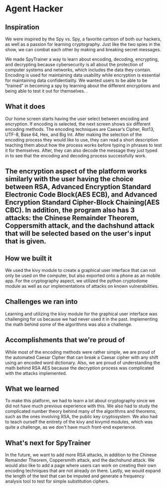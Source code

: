 # Agent Hacker
## Inspiration
We were inspired by the Spy vs. Spy, a favorite cartoon of both our hackers, as well as a passion for learning cryptography. Just like the two spies in the show, we can combat each other by making and breaking secret messages.

We made SpyTrainer a way to learn about encoding, decoding, encrypting, and decrypting because cybersecurity is all about the protection of computer systems and networks, which includes the data they contain. Encoding is used for maintaining data usability while encryption is essential for maintaining data confidentiality. We wanted users to be able to be “trained” in becoming a spy by learning about the different encryptions and being able to test it out for themselves. .

## What it does
Our home screen starts having the user select between encoding and encryption. If encoding is selected, the next screen shows six different encoding methods. The encoding techniques are Caesar’s Cipher, Rot13, UTF-8, Base 64, Hex, and Big Int. After making the selection of the encoding process they would like to use, they can read a short description teaching them about how the process works before typing in phrases to test it for themselves. After, they can also decode the message they just typed in to see that the encoding and decoding process successfully work.

## The encryption aspect of the platform works similarly with the user having the choice between RSA, Advanced Encryption Standard Electronic Code Block(AES ECB), and Advanced Encryption Standard Cipher-Block Chaining(AES CBC). In addition, the program also has 3 attacks: the Chinese Remainder Theorem, Coppersmith attack, and the dachshund attack that will be selected based on the user's input that is given.

## How we built it
We used the kivy module to create a graphical user interface that can not only be used on the computer, but also exported onto a phone as an mobile app. For the cryptography aspect, we utilized the python cryptodome module as well as our implementations of attacks on known vulnerabilities.

## Challenges we ran into
Learning and utilizing the kivy module for the graphical user interface was challenging for us because we had never used it in the past. Implementing the math behind some of the algorithms was also a challenge.

## Accomplishments that we're proud of
While most of the encoding methods were rather simple, we are proud of the automated Caesar Cipher that can break a Caesar cipher with any shift using an encoded word dictionary. Also, we are proud of understanding the math behind RSA AES because the decryption process was complicated with the attacks implemented.

## What we learned
To make this platform, we had to learn a lot about cryptography since we did not have much previous experience with this. We also had to study the complicated number theory behind many of the algorithms and theorems, such as the ones involving RSA, the public key cryptosystem. We also had to teach ourself the entirety of the kivy and kivymd modules, which was quite a challenge, as we don't have much front-end experience.

## What's next for SpyTrainer
In the future, we want to add more RSA attacks, in addition to the Chinese Remainder Theorem, Coppersmith attack, and the dachshund attack. We would also like to add a page where users can work on creating their own encoding techniques that are not already on there. Lastly, we would expand the length of the text that can be imputed and generate a frequency analysis tool to test for simple substitution ciphers.
